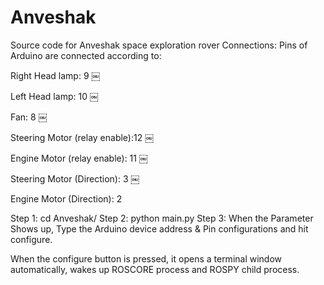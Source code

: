 # Anveshak
Source code for Anveshak space exploration rover
Connections: Pins of Arduino are connected according to:

Right Head lamp: 9
￼

Left Head lamp: 10
￼

Fan: 8
￼

Steering Motor (relay enable):12
￼

Engine Motor (relay enable): 11
￼

Steering Motor (Direction): 3
￼

Engine Motor (Direction): 2


Step 1: cd Anveshak/
Step 2: python main.py
Step 3: When the Parameter Shows up, Type the Arduino device address & Pin configurations and hit configure.

When the configure button is pressed, it opens a terminal window automatically, wakes up ROSCORE process and ROSPY child process.
